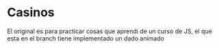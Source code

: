 # Casinos
El original es para practicar cosas que aprendi de un curso de JS, el que esta en el branch tiene implementado un dado animado
